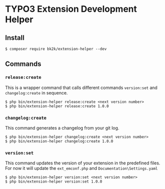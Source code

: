 # TYPO3 Extension Development Helper

## Install

```
$ composer require bk2k/extension-helper --dev
```

## Commands

### `release:create`

This is a wrapper command that calls different commands `version:set` and
`changelog:create` in sequence.

```
$ php bin/extension-helper release:create <next version number>
$ php bin/extension-helper release:create 1.0.0
```

### `changelog:create`

This command generates a changelog from your git log.

```
$ php bin/extension-helper changelog:create <next version number>
$ php bin/extension-helper changelog:create 1.0.0
```

### `version:set`

This command updates the version of your extension in the predefined files.
For now it will update the `ext_emconf.php` and `Documentation\Settings.yaml`

```
$ php bin/extension-helper version:set <next version number>
$ php bin/extension-helper version:set 1.0.0
```
